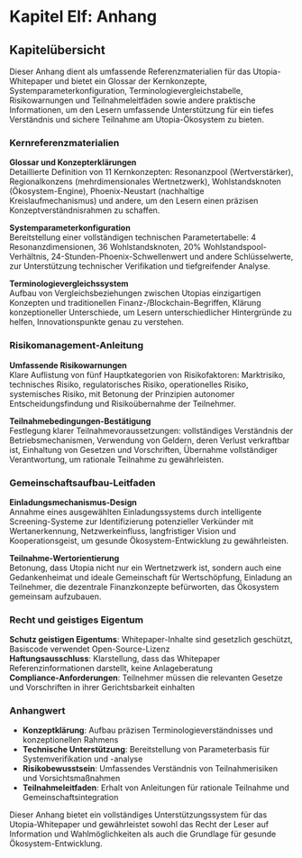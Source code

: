 # Kapitel Elf: Anhang

## Kapitelübersicht

Dieser Anhang dient als umfassende Referenzmaterialien für das Utopia-Whitepaper und bietet ein Glossar der Kernkonzepte, Systemparameterkonfiguration, Terminologievergleichstabelle, Risikowarnungen und Teilnahmeleitfäden sowie andere praktische Informationen, um den Lesern umfassende Unterstützung für ein tiefes Verständnis und sichere Teilnahme am Utopia-Ökosystem zu bieten.

### Kernreferenzmaterialien

**Glossar und Konzepterklärungen**  
Detaillierte Definition von 11 Kernkonzepten: Resonanzpool (Wertverstärker), Regionalkonzens (mehrdimensionales Wertnetzwerk), Wohlstandsknoten (Ökosystem-Engine), Phoenix-Neustart (nachhaltige Kreislaufmechanismus) und andere, um den Lesern einen präzisen Konzeptverständnisrahmen zu schaffen.

**Systemparameterkonfiguration**  
Bereitstellung einer vollständigen technischen Parametertabelle: 4 Resonanzdimensionen, 36 Wohlstandsknoten, 20% Wohlstandspool-Verhältnis, 24-Stunden-Phoenix-Schwellenwert und andere Schlüsselwerte, zur Unterstützung technischer Verifikation und tiefgreifender Analyse.

**Terminologievergleichssystem**  
Aufbau von Vergleichsbeziehungen zwischen Utopias einzigartigen Konzepten und traditionellen Finanz-/Blockchain-Begriffen, Klärung konzeptioneller Unterschiede, um Lesern unterschiedlicher Hintergründe zu helfen, Innovationspunkte genau zu verstehen.

### Risikomanagement-Anleitung

**Umfassende Risikowarnungen**  
Klare Auflistung von fünf Hauptkategorien von Risikofaktoren: Marktrisiko, technisches Risiko, regulatorisches Risiko, operationelles Risiko, systemisches Risiko, mit Betonung der Prinzipien autonomer Entscheidungsfindung und Risikoübernahme der Teilnehmer.

**Teilnahmebedingungen-Bestätigung**  
Festlegung klarer Teilnahmevoraussetzungen: vollständiges Verständnis der Betriebsmechanismen, Verwendung von Geldern, deren Verlust verkraftbar ist, Einhaltung von Gesetzen und Vorschriften, Übernahme vollständiger Verantwortung, um rationale Teilnahme zu gewährleisten.

### Gemeinschaftsaufbau-Leitfaden

**Einladungsmechanismus-Design**  
Annahme eines ausgewählten Einladungssystems durch intelligente Screening-Systeme zur Identifizierung potenzieller Verkünder mit Wertanerkennung, Netzwerkeinfluss, langfristiger Vision und Kooperationsgeist, um gesunde Ökosystem-Entwicklung zu gewährleisten.

**Teilnahme-Wertorientierung**  
Betonung, dass Utopia nicht nur ein Wertnetzwerk ist, sondern auch eine Gedankenheimat und ideale Gemeinschaft für Wertschöpfung, Einladung an Teilnehmer, die dezentrale Finanzkonzepte befürworten, das Ökosystem gemeinsam aufzubauen.

### Recht und geistiges Eigentum

**Schutz geistigen Eigentums**: Whitepaper-Inhalte sind gesetzlich geschützt, Basiscode verwendet Open-Source-Lizenz  
**Haftungsausschluss**: Klarstellung, dass das Whitepaper Referenzinformationen darstellt, keine Anlageberatung  
**Compliance-Anforderungen**: Teilnehmer müssen die relevanten Gesetze und Vorschriften in ihrer Gerichtsbarkeit einhalten

### Anhangwert

* **Konzeptklärung**: Aufbau präzisen Terminologieverständnisses und konzeptionellen Rahmens
* **Technische Unterstützung**: Bereitstellung von Parameterbasis für Systemverifikation und -analyse
* **Risikobewusstsein**: Umfassendes Verständnis von Teilnahmerisiken und Vorsichtsmaßnahmen
* **Teilnahmeleitfaden**: Erhalt von Anleitungen für rationale Teilnahme und Gemeinschaftsintegration

Dieser Anhang bietet ein vollständiges Unterstützungssystem für das Utopia-Whitepaper und gewährleistet sowohl das Recht der Leser auf Information und Wahlmöglichkeiten als auch die Grundlage für gesunde Ökosystem-Entwicklung.